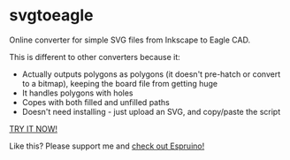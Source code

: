 svgtoeagle
==========

Online converter for simple SVG files from Inkscape
to Eagle CAD.

This is different to other converters because it:

* Actually outputs polygons as polygons (it doesn't pre-hatch or convert to a bitmap), keeping the board file from getting huge
* It handles polygons with holes
* Copes with both filled and unfilled paths
* Doesn't need installing - just upload an SVG, and copy/paste the script

[TRY IT NOW!](https://gfwilliams.github.io/svgtoeagle/)

Like this? Please support me and [check out Espruino!](http://www.espruino.com)
